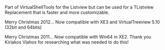 Part of VirtualShellTools for the Listview but can be used for a TListview Replacement that is faster and more customizable.

Merry Christmas 2012... Now compatible with XE3 and VirtualTreeview 5.10 (32bit and 64bits)

Merry Christmas 2011... Now compatible with Win64 in XE2.  Thank you Kiriakos Vlahos for researching what was needed to do this!
